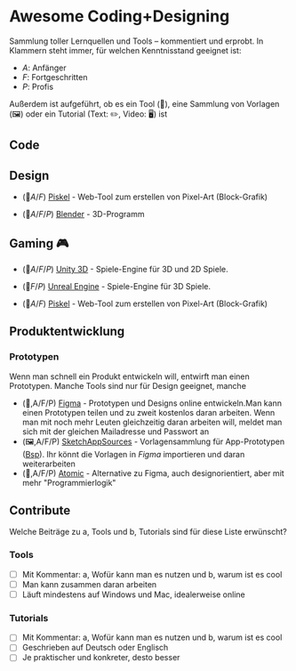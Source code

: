# Awesome Coding+Designing
Sammlung toller Lernquellen und Tools – kommentiert und erprobt.
In Klammern steht immer, für welchen Kenntnisstand geeignet ist:

- *A*: Anfänger
- *F*: Fortgeschritten
- *P*: Profis

Außerdem ist aufgeführt, ob es ein Tool (🔨), eine Sammlung von Vorlagen (🖼) oder ein Tutorial (Text: ✏️, Video: 🖥) ist

## Code

## Design

- (🔨*A*/*F*) [Piskel](https://www.piskelapp.com/) - Web-Tool zum erstellen von Pixel-Art (Block-Grafik)

- (🔨*A*/*F*/*P*) [Blender](https://www.blender.org/) - 3D-Programm

## Gaming 🎮

- (🔨*A*/*F*/*P*) [Unity 3D](https://unity3d.com/) - Spiele-Engine für 3D und 2D Spiele.

- (🔨*F*/*P*) [Unreal Engine](https://www.unrealengine.com/) - Spiele-Engine für 3D Spiele.

- (🔨*A*/*F*) [Piskel](https://www.piskelapp.com/) - Web-Tool zum erstellen von Pixel-Art (Block-Grafik)

## Produktentwicklung

### Prototypen

Wenn man schnell ein Produkt entwickeln will, entwirft man einen Prototypen. Manche Tools sind nur für Design geeignet, manche 

-  (🔨,A/F/P) [Figma](https://www.figma.com/) - Prototypen und Designs online entwickeln.Man kann einen Prototypen teilen und zu zweit kostenlos daran arbeiten. Wenn man mit noch mehr Leuten gleichzeitig daran arbeiten will, meldet man sich mit der gleichen Mailadresse und Passwort an
- (🖼,A/F/P) [SketchAppSources](https://www.sketchappsources.com/) - Vorlagensammlung für App-Prototypen ([Bsp](https://www.sketchappsources.com/free-source/3320-material-design-widgets-ui-kit-sketch-freebie-resource.html)). Ihr könnt die Vorlagen in *Figma* importieren und daran weiterarbeiten 
- (🔨,A/F/P) [Atomic](https://atomic.io/) - Alternative zu Figma, auch designorientiert, aber mit mehr "Programmierlogik" 

## Contribute

Welche Beiträge zu a, Tools und b, Tutorials sind für diese Liste erwünscht?


### Tools

- [ ] Mit Kommentar: a, Wofür kann man es nutzen und b, warum ist es cool
- [ ] Man kann zusammen daran arbeiten
- [ ] Läuft mindestens auf Windows und Mac, idealerweise online

### Tutorials

- [ ] Mit Kommentar: a, Wofür kann man es nutzen und b, warum ist es cool
- [ ] Geschrieben auf Deutsch oder Englisch
- [ ] Je praktischer und konkreter, desto besser
